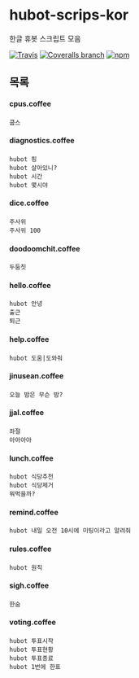 # hubot-scrips-kor

한글 휴봇 스크립트 모음

[![Travis](https://img.shields.io/travis/mnpk/hubot-scripts-kor.svg?style=flat-square)](https://travis-ci.org/mnpk/hubot-scripts-kor)
[![Coveralls branch](https://img.shields.io/coveralls/mnpk/hubot-scripts-kor/master.svg?style=flat-square)](https://coveralls.io/r/mnpk/hubot-scripts-kor)
[![npm](https://img.shields.io/npm/v/hubot-scripts-kor.svg?style=flat-square)](https://www.npmjs.com/package/hubot-scripts-kor)


## 목록


#### cpus.coffee
```
쿱스
```

#### diagnostics.coffee
```
hubot 핑
hubot 살아있니?
hubot 시간
hubot 몇시야
```

#### dice.coffee
```
주사위
주사위 100
```

#### doodoomchit.coffee
```
두둠칫
```

#### hello.coffee
```
hubot 안녕
출근
퇴근
```

#### help.coffee
```
hubot 도움|도와줘
```

#### jinusean.coffee
```
오늘 밤은 무슨 밤?
```

#### jjal.coffee
```
좌절
아아아아
```

#### lunch.coffee
```
hubot 식당추천
hubot 식당제거
뭐먹을까?
```

#### remind.coffee
```
hubot 내일 오전 10시에 미팅이라고 알려줘
```

#### rules.coffee
```
hubot 원칙
```


#### sigh.coffee
```
한숨
```

#### voting.coffee
```
hubot 투표시작
hubot 투표현황
hubot 투표종료
hubot 1번에 한표
```
